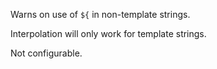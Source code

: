 Warns on use of `${` in non-template strings.

Interpolation will only work for template strings.

Not configurable.